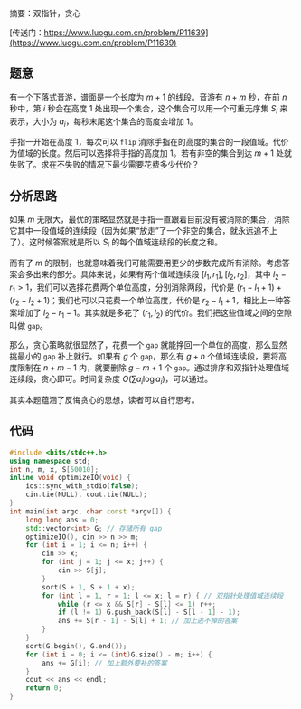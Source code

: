 摘要：双指针，贪心

[传送门：https://www.luogu.com.cn/problem/P11639](https://www.luogu.com.cn/problem/P11639)

## 题意

有一个下落式音游，谱面是一个长度为 $m+1$ 的线段。音游有 $n+m$ 秒，在前 $n$ 秒中，第 $i$ 秒会在高度 $1$ 处出现一个集合，这个集合可以用一个可重无序集 $S_i$ 来表示，大小为 $a_i$，每秒末尾这个集合的高度会增加 $1$。

手指一开始在高度 $1$，每次可以 `flip` 消除手指在的高度的集合的一段值域。代价为值域的长度。然后可以选择将手指的高度加 $1$。若有非空的集合到达 $m+1$ 处就失败了。求在不失败的情况下最少需要花费多少代价？

## 分析思路

如果 $m$ 无限大，最优的策略显然就是手指一直跟着目前没有被消除的集合，消除它其中一段值域的连续段（因为如果“放走”了一个非空的集合，就永远追不上了）。这时候答案就是所以 $S_i$ 的每个值域连续段的长度之和。

而有了 $m$ 的限制，也就意味着我们可能需要用更少的步数完成所有消除。考虑答案会多出来的部分。具体来说，如果有两个值域连续段 $[l_1, r_1], [l_2, r_2]$，其中 $l_2 - r_1 > 1$，我们可以选择花费两个单位高度，分别消除两段，代价是 $(r_1 - l_1 + 1) + (r_2 - l_2 + 1)$；我们也可以只花费一个单位高度，代价是 $r_2 - l_1 + 1$，相比上一种答案增加了 $l_2 - r_1 - 1$。其实就是多花了 $(r_1, l_2)$ 的代价。我们把这些值域之间的空隙叫做 `gap`。

那么，贪心策略就很显然了，花费一个 `gap` 就能挣回一个单位的高度，那么显然挑最小的 `gap` 补上就行。如果有 $g$ 个 `gap`，那么有 $g + n$ 个值域连续段，要将高度限制在 $n + m - 1$ 内，就要删除 $g - m + 1$ 个 `gap`。通过排序和双指针处理值域连续段，贪心即可。时间复杂度 $O(\sum a_i \log a_i)$，可以通过。

其实本题蕴涵了反悔贪心的思想，读者可以自行思考。

## 代码

```cpp
#include <bits/stdc++.h>
using namespace std;
int n, m, x, S[50010];
inline void optimizeIO(void) {
    ios::sync_with_stdio(false);
    cin.tie(NULL), cout.tie(NULL);
}
int main(int argc, char const *argv[]) {
    long long ans = 0;
    std::vector<int> G; // 存储所有 gap
    optimizeIO(), cin >> n >> m;
    for (int i = 1; i <= n; i++) {
        cin >> x;
        for (int j = 1; j <= x; j++) {
            cin >> S[j];
        }
        sort(S + 1, S + 1 + x);
        for (int l = 1, r = 1; l <= x; l = r) { // 双指针处理值域连续段
            while (r <= x && S[r] - S[l] <= 1) r++;
            if (l != 1) G.push_back(S[l] - S[l - 1] - 1);
            ans += S[r - 1] - S[l] + 1; // 加上逃不掉的答案
        }
    }
    sort(G.begin(), G.end());
    for (int i = 0; i <= (int)G.size() - m; i++) {
        ans += G[i]; // 加上额外要补的答案
    }
    cout << ans << endl;
    return 0;
}

```
